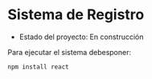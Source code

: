 <h1>Sistema de Registro</h1>

- Estado del proyecto: En construcción

Para ejecutar el sistema debesponer:

```npm install react```
